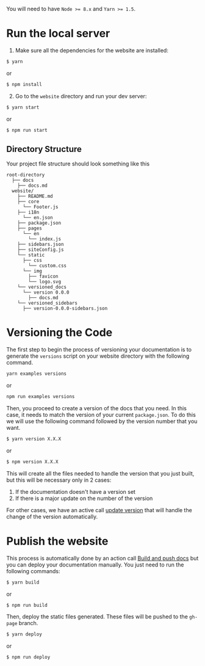 You will need to have `Node >= 8.x` and `Yarn >= 1.5`.

# Run the local server

1. Make sure all the dependencies for the website are installed:

```sh
$ yarn
```

or

```sh
$ npm install
```

2. Go to the `website` directory and run your dev server:

```sh
$ yarn start
```

or

```sh
$ npm run start
```

## Directory Structure

Your project file structure should look something like this

```
root-directory
  ├── docs
    ├── docs.md
  website/
    ├── README.md
    ├── core
      └── Footer.js
    ├── i18n
      └── en.json
    ├── package.json
    ├── pages
      └── en
        └── index.js
    ├── sidebars.json
    ├── siteConfig.js
    └── static
      ├── css
        └── custom.css
      └── img
        ├── favicon
        └── logo.svg
    └── versioned_docs
      └── version 0.0.0
        ├── docs.md
    └── versioned_sidebars
      ├── version-0.0.0-sidebars.json
```

# Versioning the Code

The first step to begin the process of versioning your documentation is to generate the `versions` script on your website directory with the following command.

```sh
yarn examples versions
```

or

```sh
npm run examples versions
```

Then, you proceed to create a version of the docs that you need. In this case, it needs to match the version of your current `package.json`. To do this we will use the following command followed by the version number that you want.

```sh
$ yarn version X.X.X
```

or

```sh
$ npm version X.X.X
```

This will create all the files needed to handle the version that you just built, but this will be necessary only in 2 cases:

1. If the documentation doesn't have a version set
2. If there is a major update on the number of the version

For other cases, we have an active call [update version](https://github.com/clay/clay-kiln/blob/master/.github/main.workflow) that will handle the change of the version automatically.

# Publish the website

This process is automatically done by an action call [Build and push docs](https://github.com/clay/clay-kiln/blob/master/.github/main.workflow) but you can deploy your documentation manually. You just need to run the following commands:

```sh
$ yarn build
```

or

```sh
$ npm run build
```

Then, deploy the static files generated. These files will be pushed to the `gh-page` branch.

```sh
$ yarn deploy
```

or

```sh
$ npm run deploy
```
